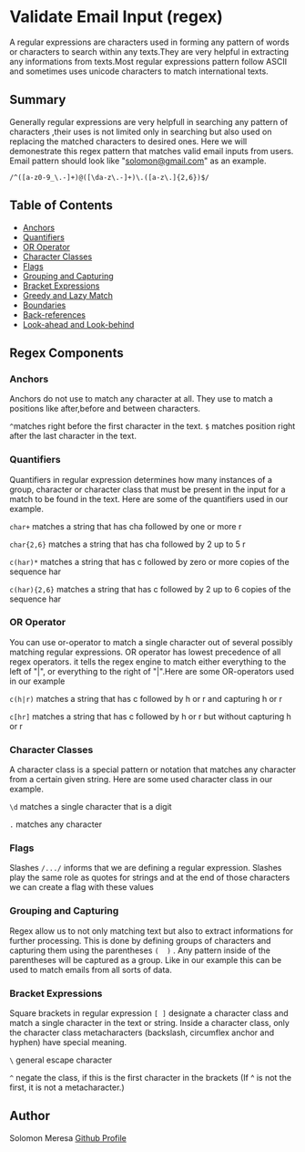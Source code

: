 # Validate Email Input (regex)

A regular expressions are characters used in forming any pattern of words or characters to search within any texts.They are very helpful in extracting any informations from texts.Most regular expressions pattern follow ASCII and sometimes uses unicode characters to match international texts.  

## Summary
Generally regular expressions are very helpfull in searching any pattern of characters ,their uses is not limited only in searching but also used on replacing the matched characters to desired ones.
Here we will demonestrate this regex pattern that matches valid email inputs from users. Email pattern should look like "solomon@gmail.com" as an example.

`/^([a-z0-9_\.-]+)@([\da-z\.-]+)\.([a-z\.]{2,6})$/`

## Table of Contents

- [Anchors](#anchors)
- [Quantifiers](#quantifiers)
- [OR Operator](#or-operator)
- [Character Classes](#character-classes)
- [Flags](#flags)
- [Grouping and Capturing](#grouping-and-capturing)
- [Bracket Expressions](#bracket-expressions)
- [Greedy and Lazy Match](#greedy-and-lazy-match)
- [Boundaries](#boundaries)
- [Back-references](#back-references)
- [Look-ahead and Look-behind](#look-ahead-and-look-behind)

## Regex Components

### Anchors

Anchors do not use to match any character at all. They use to match a positions like  after,before and between characters.

`^`matches right before the first character in the text. 
`$` matches position right after the last character in the text. 

### Quantifiers

Quantifiers in regular expression determines how many instances of a group, character or character class that must be present in the input for a match to be found in the text.
Here are some of the quantifiers used in our example.
    
`char+`    matches a string that has cha followed by one or more r

`char{2,6}`   matches a string that has cha followed by 2 up to 5 r

`c(har)*`   matches a string that has c followed by zero or more copies of the sequence har

`c(har){2,6}`  matches a string that has c followed by 2 up to 6 copies of the sequence har

### OR Operator
 
You can use or-operator to match a single character out of several possibly matching regular expressions.
OR operator has  lowest precedence of all regex operators. 
it tells the regex engine to match either everything to the left of "|",
or everything to the right of "|".Here are some OR-operators used in our example

`c(h|r)`   matches a string that has c followed by h or r and  capturing h or r

`c[hr]`   matches a string that has c followed by h or r but without capturing h or r

### Character Classes

A character class is a special pattern or notation that matches any character from a certain given string. Here are some used character class in our example.


`\d`         matches a single character that is a digit

`.`          matches any character 

### Flags

Slashes `/.../` informs  that we are defining a regular expression. Slashes play the same role as quotes for strings and at the end of those characters 
we can create a flag with these values

### Grouping and Capturing

Regex allow us to not only matching text but also to extract informations for further processing. This is done by defining groups of characters and capturing them using the  parentheses `(  )` .
Any pattern inside of the parentheses will be captured as a group. 
Like in our example this can be used to match  emails from all sorts of data.

### Bracket Expressions

Square brackets in regular expression `[ ]` designate a character class and match a single character in the text or string. Inside a character class,
only the character class metacharacters (backslash, circumflex anchor and hyphen) have special meaning.

`\`   general escape character

`^`   negate the class, if this is the first character in the brackets (If ^ is not the first, it is not a metacharacter.)


## Author

Solomon Meresa
[Github Profile](https://github.com/solomonmeresa)
